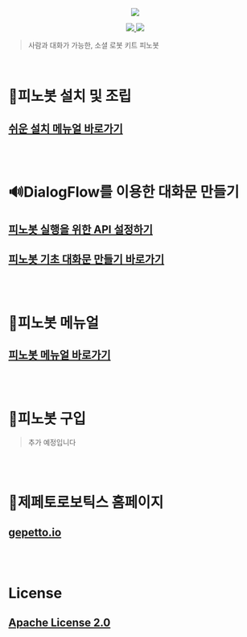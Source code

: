 <p align="center"><img src="https://user-images.githubusercontent.com/67293994/112601644-08266e00-8e56-11eb-979e-d064c3edbd4f.png"></p>
<p align="center">
    <a href="https://www.python.org/downloads/release/python-377/">
        <img src="https://img.shields.io/badge/python-3.7-blue">
    </a>
    <a href="https://www.raspberrypi.org/">
        <img src="https://img.shields.io/badge/gadget-Raspberry%20Pi-%23ff69b4">
    </a> 
</p>

> 사람과 대화가 가능한,  소셜 로봇 키트 피노봇

<br>

# 🔨피노봇 설치 및 조립
## [쉬운 설치 메뉴얼 바로가기](https://jiwoo.gitbook.io/pinobot/install)

<br>
<br>

# 🔊DialogFlow를 이용한 대화문 만들기
## [피노봇 실행을 위한 API 설정하기](https://jiwoo.gitbook.io/pinobot/setup-api)
## [피노봇 기초 대화문 만들기 바로가기](https://jiwoo.gitbook.io/pinobot/dialogflow-tutorial)

<br>
<br>

# 📘피노봇 메뉴얼
## [피노봇 메뉴얼 바로가기](https://jiwoo.gitbook.io/pinobot/)

<br>
<br>

# 🎁피노봇 구입
> 추가 예정입니다
<!-- ## [구입 링크]() -->

<br>
<br>

# 🏢제페토로보틱스 홈페이지
## [gepetto.io](https://www.gepetto.io/)

<br>
<br>

# License
## [Apache License 2.0](./License)